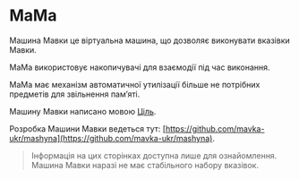 # МаМа

<subject>Машина Мавки</subject> <keyword>це</keyword> віртуальна машина, що дозволяє виконувати вказівки <subject>
Мавки</subject>.

<subject>МаМа</subject> використовує накопичувачі для взаємодії під час виконання.

<subject>МаМа</subject> має механізм автоматичної утилізації більше не потрібних предметів для звільнення памʼяті.

<subject>Машину Мавки</subject> написано мовою <subject>[Ціль](https://ціль.укр)</subject>.

Розробка <subject>Машини Мавки</subject> ведеться
тут: [https://github.com/mavka-ukr/mashyna](https://github.com/mavka-ukr/mashyna).

> Інформація на цих сторінках доступна лише для ознайомлення. Машина Мавки наразі не має стабільного набору
> вказівок.